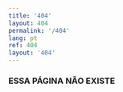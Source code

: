 ```yaml
---
title: '404'
layout: 404
permalink: '/404'
lang: pt
ref: 404
layout: '404'
---
```



### ESSA PÁGINA NÃO EXISTE